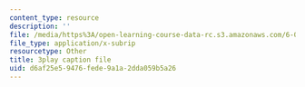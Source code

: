 ```yaml
---
content_type: resource
description: ''
file: /media/https%3A/open-learning-course-data-rc.s3.amazonaws.com/6-042j-mathematics-for-computer-science-fall-2010/d6af25e59476fede9a1a2dda059b5a26_oI9fMUqgfxY.srt
file_type: application/x-subrip
resourcetype: Other
title: 3play caption file
uid: d6af25e5-9476-fede-9a1a-2dda059b5a26
---
```

